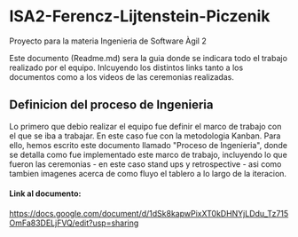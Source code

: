 # ISA2-Ferencz-Lijtenstein-Piczenik
Proyecto para la materia Ingenieria de Software Àgil 2

Este documento (Readme.md) sera la guia donde se indicara todo el trabajo realizado por el equipo. Inlcuyendo los distintos links tanto a los documentos como a los videos de las ceremonias realizadas.

## Definicion del proceso de Ingenieria
Lo primero que debio realizar el equipo fue definir el marco de trabajo con el que se iba a trabajar. En este caso fue con la metodologia Kanban. Para ello, hemos escrito este documento llamado "Proceso de Ingenieria", donde se detalla como fue implementado este marco de trabajo, incluyendo lo que fueron las ceremonias - en este caso stand ups y retrospective - asi como tambien imagenes acerca de como fluyo el tablero a lo largo de la iteracion. 
#### Link al documento: 
https://docs.google.com/document/d/1dSk8kapwPixXT0kDHNYjLDdu_Tz715OmFa83DELjFVQ/edit?usp=sharing
